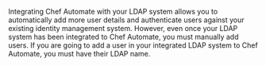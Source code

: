 Integrating Chef Automate with your LDAP system allows you to
automatically add more user details and authenticate users against your
existing identity management system. However, even once your LDAP system
has been integrated to Chef Automate, you must manually add users. If
you are going to add a user in your integrated LDAP system to Chef
Automate, you must have their LDAP name.